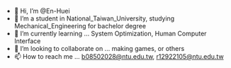 - 👋 Hi, I’m @En-Huei
- 👀 I’m a student in National_Taiwan_University, studying Mechanical_Engineering for bachelor degree
- 🌱 I’m currently learning ... System Optimization, Human Computer Interface
- 💞️ I’m looking to collaborate on ... making games, or others
- 📫 How to reach me ... b08502028@ntu.edu.tw, r12922105@ntu.edu.tw

<!---
En-Huei/En-Huei is a ✨ special ✨ repository because its `README.md` (this file) appears on your GitHub profile.
You can click the Preview link to take a look at your changes.
--->
